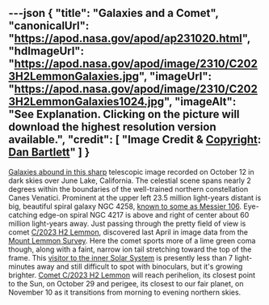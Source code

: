 ---json
{
  "title": "Galaxies and a Comet",
  "canonicalUrl": "https://apod.nasa.gov/apod/ap231020.html",
  "hdImageUrl": "https://apod.nasa.gov/apod/image/2310/C2023H2LemmonGalaxies.jpg",
  "imageUrl": "https://apod.nasa.gov/apod/image/2310/C2023H2LemmonGalaxies1024.jpg",
  "imageAlt": "See Explanation. Clicking on the picture will download the highest resolution version available.",
  "credit": [
    "Image Credit & [Copyright](https://apod.nasa.gov/apod/lib/about_apod.html#srapply): [Dan Bartlett](https://www.astrobin.com/users/h2ologg/)"
  ]
}
---

[Galaxies abound in this sharp](https://www.astrobin.com/x6l4sy/B/) telescopic image recorded on October 12 in dark skies over June Lake, California. The celestial scene spans nearly 2 degrees within the boundaries of the well-trained northern constellation Canes Venatici. Prominent at the upper left 23.5 million light-years distant is big, beautiful spiral galaxy NGC 4258, [known to some as Messier 106](https://apod.nasa.gov/apod/ap200501.html). Eye-catching edge-on spiral NGC 4217 is above and right of center about 60 million light-years away. Just passing through the pretty field of view is comet [C/2023 H2 Lemmon](http://astro.vanbuitenen.nl/comet/2023H2), discovered last April in image data from the [Mount Lemmon Survey](https://en.wikipedia.org/wiki/Mount_Lemmon_Survey). Here the comet sports more of a lime green coma though, along with a faint, narrow ion tail stretching toward the top of the frame. This [visitor to the inner Solar System](https://science.nasa.gov/solar-system/comets/) is presently less than 7 light-minutes away and still difficult to spot with binoculars, but it's growing brighter. [Comet C/2023 H2 Lemmon](https://theskylive.com/c2023h2-info) will reach perihelion, its closest point to the Sun, on October 29 and perigee, its closest to our fair planet, on November 10 as it transitions from morning to evening northern skies.
